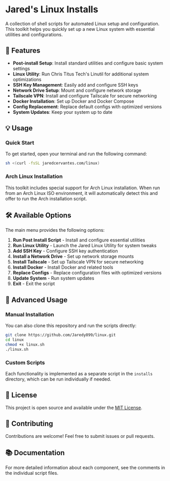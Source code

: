 # Jared's Linux Installs

A collection of shell scripts for automated Linux setup and configuration. This toolkit helps you quickly set up a new Linux system with essential utilities and configurations.

## 🚀 Features

- **Post-install Setup**: Install standard utilities and configure basic system settings
- **Linux Utility**: Run Chris Titus Tech's Linutil for additional system optimizations
- **SSH Key Management**: Easily add and configure SSH keys
- **Network Drive Setup**: Mount and configure network storage
- **Tailscale VPN**: Install and configure Tailscale for secure networking
- **Docker Installation**: Set up Docker and Docker Compose
- **Config Replacement**: Replace default configs with optimized versions
- **System Updates**: Keep your system up to date

## 💡 Usage

### Quick Start

To get started, open your terminal and run the following command:

```sh
sh <(curl -fsSL jaredcervantes.com/linux)
```

### Arch Linux Installation

This toolkit includes special support for Arch Linux installation. When run from an Arch Linux ISO environment, it will automatically detect this and offer to run the Arch installation script.

## 🛠️ Available Options

The main menu provides the following options:

1. **Run Post Install Script** - Install and configure essential utilities
2. **Run Linux Utility** - Launch the Jared Linux Utility for system tweaks
3. **Add SSH Key** - Configure SSH key authentication
4. **Install a Network Drive** - Set up network storage mounts
5. **Install Tailscale** - Set up Tailscale VPN for secure networking
6. **Install Docker** - Install Docker and related tools
7. **Replace Configs** - Replace configuration files with optimized versions
8. **Update System** - Run system updates
9. **Exit** - Exit the script

## 🔧 Advanced Usage

### Manual Installation

You can also clone this repository and run the scripts directly:

```sh
git clone https://github.com/Jaredy899/linux.git
cd linux
chmod +x linux.sh
./linux.sh
```

### Custom Scripts

Each functionality is implemented as a separate script in the `installs` directory, which can be run individually if needed.

## 📝 License

This project is open source and available under the [MIT License](LICENSE).

## 🤝 Contributing

Contributions are welcome! Feel free to submit issues or pull requests.

## 📚 Documentation

For more detailed information about each component, see the comments in the individual script files.


